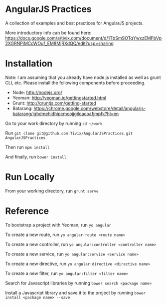 AngularJS Practices
====================

A collection of examples and best practices for AngularJS projects.

More introductory info can be found here:
https://docs.google.com/a/tivix.com/document/d/1TbSmSOTqYwxzEMFbVp2XGRNPiMCcWOuf_EM8MjRXdQQ/edit?usp=sharing

Installation
============

Note: I am assuming that you already have node.js installed as well as grunt CLI, etc.  Please install the following components before proceeding.
 - Node: http://nodejs.org/
 - Yeoman: http://yeoman.io/gettingstarted.html
 - Grunt: http://gruntjs.com/getting-started
 - Batarang: https://chrome.google.com/webstore/detail/angularjs-batarang/ighdmehidhipcmcojjgiloacoafjmpfk?hl=en

Go to your work directory by running `cd ~/work`

Run `git clone git@github.com:Tivix/AngularJSPractices.git AngularJSPractices`

Then run `npm install`

And finally, run `bower install`

Run Locally
===========

From your working directory, run `grunt serve`

Reference
=========

To bootstrap a project with Yeoman, run `yo angular`

To create a new route, run `yo angular:route <route name>`

To create a new controller, run `yo angular:controller <controller name>`

To create a new service, run `yo angular:service <service name>`

To create a new directive, run `yo angular:directive <directive name>`

To create a new filter, run `yo angular:filter <filter name>`

Search for Javascript libraries by running `bower search <package name>`

Install a Javascript library and save it to the project by running `bower install <package name> --save`

